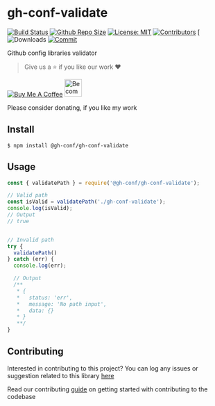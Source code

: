 # gh-conf-validate

[![Build Status](https://travis-ci.com/gh-conf/gh-conf-validate.svg?branch=master)](https://travis-ci.com/gh-conf/gh-conf-validate)
[![Github Repo Size](https://img.shields.io/github/repo-size/gh-conf/gh-conf-validate.svg)](https://github.com/gh-conf/gh-conf-validate)
[![License: MIT](https://img.shields.io/badge/License-MIT-yellow.svg)](https://opensource.org/licenses/MIT)
[![Contributors](https://img.shields.io/github/contributors/gh-conf/gh-conf-validate.svg)](https://github.com/gh-conf/gh-conf-validate/graphs/contributors)
[![Downloads](https://img.shields.io/github/downloads/gh-conf/gh-conf-validate/total.svg)
[![Commit](https://img.shields.io/github/last-commit/gh-conf/gh-conf-validate.svg)](https://github.com/gh-conf/gh-conf-validate/commits/master)

Github config libraries validator

> Give us a :star: if you like our work :heart:

<a href="https://www.buymeacoffee.com/gh-conf" target="_blank"><img src="https://www.buymeacoffee.com/assets/img/custom_images/orange_img.png" alt="Buy Me A Coffee" style="height: auto !important;width: auto !important;" ></a>
<a href="https://www.patreon.com/bePatron?u=15454240" target="_blank"><img src="https://c5.patreon.com/external/logo/become_a_patron_button.png" alt="Become a Patron!" height="40"></a>

Please consider donating, if you like my work

## Install

```
$ npm install @gh-conf/gh-conf-validate
```

## Usage

```javascript
const { validatePath } = require('@gh-conf/gh-conf-validate');

// Valid path
const isValid = validatePath('./gh-conf-validate');
console.log(isValid);
// Output
// true


// Invalid path
try {
  validatePath()
} catch (err) {
  console.log(err);

  // Output
  /**
   * {
   *   status: 'err',
   *   message: 'No path input',
   *   data: {}
   * }
   **/
}

```

## Contributing

Interested in contributing to this project?
You can log any issues or suggestion related to this library [here](https://github.com/gh-conf/gh-conf-validate/issues/new)

Read our contributing [guide](CONTRIBUTING.md) on getting started with contributing to the codebase
